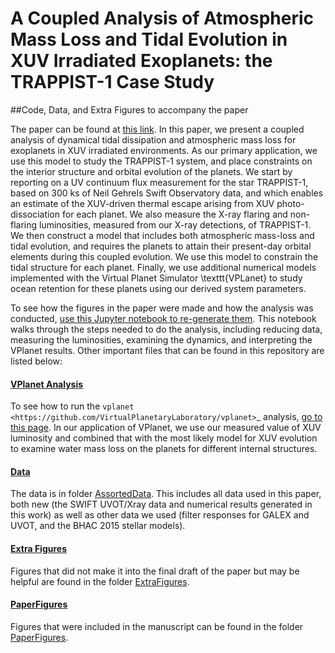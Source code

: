 # A Coupled Analysis of Atmospheric Mass Loss and Tidal Evolution in XUV Irradiated Exoplanets: the TRAPPIST-1 Case Study
##Code, Data, and Extra Figures to accompany the paper

The paper can be found at [this link](BeckerGalloEtAl2020_preprint.pdf). In this paper, we present a coupled analysis of dynamical tidal dissipation and atmospheric mass loss for exoplanets in XUV irradiated environments. As our primary application, we use this model to study the TRAPPIST-1 system, and place constraints on the interior structure and orbital evolution of the planets. We start by reporting on a UV continuum flux measurement for the star TRAPPIST-1, based on 300 ks of Neil Gehrels Swift Observatory data, and which enables an estimate of the XUV-driven thermal escape arising from XUV photo-dissociation for each planet. We also measure the X-ray flaring and non-flaring luminosities, measured from our X-ray detections, of TRAPPIST-1. We then construct a model that includes both atmospheric mass-loss and tidal evolution, and requires the planets to attain their present-day orbital elements during this coupled evolution. We use this model to constrain the tidal structure for each planet. Finally, we use additional numerical models implemented with the Virtual Planet Simulator \texttt{VPLanet} to study ocean retention for these planets using our derived system parameters.

To see how the figures in the paper were made and how the analysis was conducted, [use this Jupyter notebook to re-generate them](MakeFigures.ipynb). This notebook walks through the steps needed to do the analysis, including reducing data, measuring the luminosities, examining the dynamics, and interpreting the VPlanet results. Other important files that can be found in this repository are listed below:

#### [VPlanet Analysis](VPlanetRuns/AtmEsc%2BEqTide)

To see how to run the `vplanet <https://github.com/VirtualPlanetaryLaboratory/vplanet>`_ analysis, [go to this page](VPlanetRuns/AtmEsc%2BEqTide). In our application of VPlanet, we use our measured value of XUV luminosity and combined that with the most likely model for XUV evolution to examine water mass loss on the planets for different internal structures. 

#### [Data](AssortedData)

The data is in folder [AssortedData](AssortedData). This includes all data used in this paper, both new (the SWIFT UVOT/Xray data and numerical results generated in this work) as well as other data we used (filter responses for GALEX and UVOT, and the BHAC 2015 stellar models). 


#### [Extra Figures](ExtraFigures)

Figures that did not make it into the final draft of the paper but may be helpful are found in the folder  [ExtraFigures](ExtraFigures). 


#### [PaperFigures](PaperFigures)

Figures that were included in the manuscript can be found in the folder [PaperFigures](PaperFigures). 




